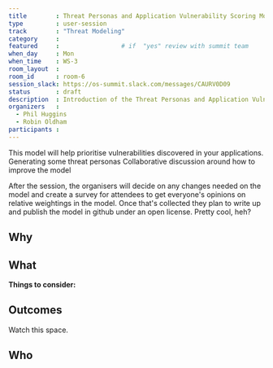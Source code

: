 ```yaml
---
title        : Threat Personas and Application Vulnerability Scoring Model
type         : user-session
track        : "Threat Modeling"
category     :
featured     :                 # if  "yes" review with summit team
when_day     : Mon
when_time    : WS-3
room_layout  :
room_id      : room-6
session_slack: https://os-summit.slack.com/messages/CAURV0D09
status       : draft
description  : Introduction of the Threat Personas and Application Vulnerability Scoring Model
organizers   : 
  - Phil Huggins
  - Robin Oldham
participants :
---
```


This model will help prioritise vulnerabilities discovered in your applications. Generating some threat personas Collaborative discussion around how to improve the model

After the session, the organisers will decide on any changes needed on the model and create a survey for attendees to get everyone's opinions on relative weightings in the model. Once that's collected they plan to write up and publish the model in github under an open license. Pretty cool, heh?

## Why


## What



**Things to consider:**



## Outcomes

Watch this space.

## Who
